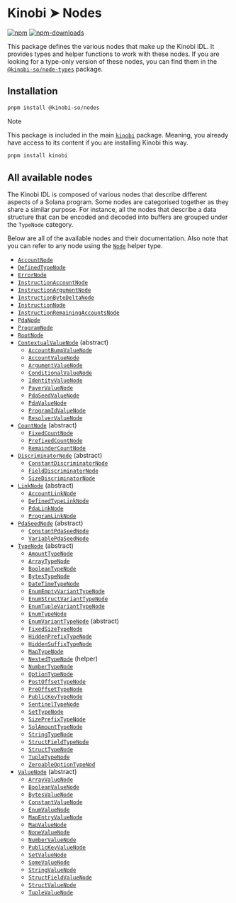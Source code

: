 # Kinobi ➤ Nodes

[![npm][npm-image]][npm-url]
[![npm-downloads][npm-downloads-image]][npm-url]

[npm-downloads-image]: https://img.shields.io/npm/dm/@kinobi-so/nodes.svg?style=flat
[npm-image]: https://img.shields.io/npm/v/@kinobi-so/nodes.svg?style=flat&label=%40kinobi-so%2Fnodes
[npm-url]: https://www.npmjs.com/package/@kinobi-so/nodes

This package defines the various nodes that make up the Kinobi IDL. It provides types and helper functions to work with these nodes. If you are looking for a type-only version of these nodes, you can find them in the [`@kinobi-so/node-types`](../node-types) package.

## Installation

```sh
pnpm install @kinobi-so/nodes
```

> [!NOTE]
> This package is included in the main [`kinobi`](../library) package. Meaning, you already have access to its content if you are installing Kinobi this way.
>
> ```sh
> pnpm install kinobi
> ```

## All available nodes

The Kinobi IDL is composed of various nodes that describe different aspects of a Solana program. Some nodes are categorised together as they share a similar purpose. For instance, all the nodes that describe a data structure that can be encoded and decoded into buffers are grouped under the `TypeNode` category.

Below are all of the available nodes and their documentation. Also note that you can refer to any node using the [`Node`](./docs/README.md) helper type.

-   [`AccountNode`](./docs/AccountNode.md)
-   [`DefinedTypeNode`](./docs/DefinedTypeNode.md)
-   [`ErrorNode`](./docs/ErrorNode.md)
-   [`InstructionAccountNode`](./docs/InstructionAccountNode.md)
-   [`InstructionArgumentNode`](./docs/InstructionArgumentNode.md)
-   [`InstructionByteDeltaNode`](./docs/InstructionByteDeltaNode.md)
-   [`InstructionNode`](./docs/InstructionNode.md)
-   [`InstructionRemainingAccountsNode`](./docs/InstructionRemainingAccountsNode.md)
-   [`PdaNode`](./docs/PdaNode.md)
-   [`ProgramNode`](./docs/ProgramNode.md)
-   [`RootNode`](./docs/RootNode.md)
-   [`ContextualValueNode`](./docs/contextualValueNodes/README.md) (abstract)
    -   [`AccountBumpValueNode`](./docs/contextualValueNodes/AccountBumpValueNode.md)
    -   [`AccountValueNode`](./docs/contextualValueNodes/AccountValueNode.md)
    -   [`ArgumentValueNode`](./docs/contextualValueNodes/ArgumentValueNode.md)
    -   [`ConditionalValueNode`](./docs/contextualValueNodes/ConditionalValueNode.md)
    -   [`IdentityValueNode`](./docs/contextualValueNodes/IdentityValueNode.md)
    -   [`PayerValueNode`](./docs/contextualValueNodes/PayerValueNode.md)
    -   [`PdaSeedValueNode`](./docs/contextualValueNodes/PdaSeedValueNode.md)
    -   [`PdaValueNode`](./docs/contextualValueNodes/PdaValueNode.md)
    -   [`ProgramIdValueNode`](./docs/contextualValueNodes/ProgramIdValueNode.md)
    -   [`ResolverValueNode`](./docs/contextualValueNodes/ResolverValueNodemds)
-   [`CountNode`](./docs/countNodes/README.md) (abstract)
    -   [`FixedCountNode`](./docs/countNodes/FixedCountNode.md)
    -   [`PrefixedCountNode`](./docs/countNodes/PrefixedCountNode.md)
    -   [`RemainderCountNode`](./docs/countNodes/RemainderCountNodemds)
-   [`DiscriminatorNode`](./docs/discriminatorNodes/README.md) (abstract)
    -   [`ConstantDiscriminatorNode`](./docs/discriminatorNodes/ConstantDiscriminatorNode.md)
    -   [`FieldDiscriminatorNode`](./docs/discriminatorNodes/FieldDiscriminatorNode.md)
    -   [`SizeDiscriminatorNode`](./docs/discriminatorNodes/SizeDiscriminatorNodemds)
-   [`LinkNode`](./docs/linkNodes/README.md) (abstract)
    -   [`AccountLinkNode`](./docs/linkNodes/AccountLinkNode.md)
    -   [`DefinedTypeLinkNode`](./docs/linkNodes/DefinedTypeLinkNode.md)
    -   [`PdaLinkNode`](./docs/linkNodes/PdaLinkNode.md)
    -   [`ProgramLinkNode`](./docs/linkNodes/ProgramLinkNode.md)
-   [`PdaSeedNode`](./docs/pdaSeedNodes/README.md) (abstract)
    -   [`ConstantPdaSeedNode`](./docs/pdaSeedNodes/ConstantPdaSeedNode.md)
    -   [`VariablePdaSeedNode`](./docs/pdaSeedNodes/VariablePdaSeedNode.md)
-   [`TypeNode`](./docs/typeNodes/README.md) (abstract)
    -   [`AmountTypeNode`](./docs/typeNodes/AmountTypeNode.md)
    -   [`ArrayTypeNode`](./docs/typeNodes/ArrayTypeNode.md)
    -   [`BooleanTypeNode`](./docs/typeNodes/BooleanTypeNode.md)
    -   [`BytesTypeNode`](./docs/typeNodes/BytesTypeNode.md)
    -   [`DateTimeTypeNode`](./docs/typeNodes/DateTimeTypeNode.md)
    -   [`EnumEmptyVariantTypeNode`](./docs/typeNodes/EnumEmptyVariantTypeNode.md)
    -   [`EnumStructVariantTypeNode`](./docs/typeNodes/EnumStructVariantTypeNode.md)
    -   [`EnumTupleVariantTypeNode`](./docs/typeNodes/EnumTupleVariantTypeNode.md)
    -   [`EnumTypeNode`](./docs/typeNodes/EnumTypeNode.md)
    -   [`EnumVariantTypeNode`](./docs/typeNodes/EnumVariantTypeNode.md) (abstract)
    -   [`FixedSizeTypeNode`](./docs/typeNodes/FixedSizeTypeNode.md)
    -   [`HiddenPrefixTypeNode`](./docs/typeNodes/HiddenPrefixTypeNode.md)
    -   [`HiddenSuffixTypeNode`](./docs/typeNodes/HiddenSuffixTypeNode.md)
    -   [`MapTypeNode`](./docs/typeNodes/MapTypeNode.md)
    -   [`NestedTypeNode`](./docs/typeNodes/NestedTypeNode.md) (helper)
    -   [`NumberTypeNode`](./docs/typeNodes/NumberTypeNode.md)
    -   [`OptionTypeNode`](./docs/typeNodes/OptionTypeNode.md)
    -   [`PostOffsetTypeNode`](./docs/typeNodes/PostOffsetTypeNode.md)
    -   [`PreOffsetTypeNode`](./docs/typeNodes/PreOffsetTypeNode.md)
    -   [`PublicKeyTypeNode`](./docs/typeNodes/PublicKeyTypeNode.md)
    -   [`SentinelTypeNode`](./docs/typeNodes/SentinelTypeNode.md)
    -   [`SetTypeNode`](./docs/typeNodes/SetTypeNode.md)
    -   [`SizePrefixTypeNode`](./docs/typeNodes/SizePrefixTypeNode.md)
    -   [`SolAmountTypeNode`](./docs/typeNodes/SolAmountTypeNode.md)
    -   [`StringTypeNode`](./docs/typeNodes/StringTypeNode.md)
    -   [`StructFieldTypeNode`](./docs/typeNodes/StructFieldTypeNode.md)
    -   [`StructTypeNode`](./docs/typeNodes/StructTypeNode.md)
    -   [`TupleTypeNode`](./docs/typeNodes/TupleTypeNode.md)
    -   [`ZeroableOptionTypeNod`](./docs/typeNodes/ZeroableOptionTypeNod.md)
-   [`ValueNode`](./docs/valueNodes/README.md) (abstract)
    -   [`ArrayValueNode`](./docs/valueNodes/ArrayValueNode.md)
    -   [`BooleanValueNode`](./docs/valueNodes/BooleanValueNode.md)
    -   [`BytesValueNode`](./docs/valueNodes/BytesValueNode.md)
    -   [`ConstantValueNode`](./docs/valueNodes/ConstantValueNode.md)
    -   [`EnumValueNode`](./docs/valueNodes/EnumValueNode.md)
    -   [`MapEntryValueNode`](./docs/valueNodes/MapEntryValueNode.md)
    -   [`MapValueNode`](./docs/valueNodes/MapValueNode.md)
    -   [`NoneValueNode`](./docs/valueNodes/NoneValueNode.md)
    -   [`NumberValueNode`](./docs/valueNodes/NumberValueNode.md)
    -   [`PublicKeyValueNode`](./docs/valueNodes/PublicKeyValueNode.md)
    -   [`SetValueNode`](./docs/valueNodes/SetValueNode.md)
    -   [`SomeValueNode`](./docs/valueNodes/SomeValueNode.md)
    -   [`StringValueNode`](./docs/valueNodes/StringValueNode.md)
    -   [`StructFieldValueNode`](./docs/valueNodes/StructFieldValueNode.md)
    -   [`StructValueNode`](./docs/valueNodes/StructValueNode.md)
    -   [`TupleValueNode`](./docs/valueNodes/TupleValueNode.md)
